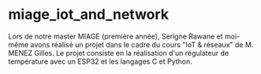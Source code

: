 # miage_iot_and_network
Lors de notre master MIAGE (première année), Serigne Rawane et moi-même avons réalisé un projet dans le cadre du cours "IoT & réseaux" de M. MENEZ Gilles. Le projet consiste en la réalisation d'un régulateur de température avec un ESP32 et les langages C et Python.
